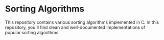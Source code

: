 # Sorting Algorithms

This repository contains various sorting algorithms implemented in C. In this repository, you'll find clean and well-documented implementations of popular sorting algorithms
